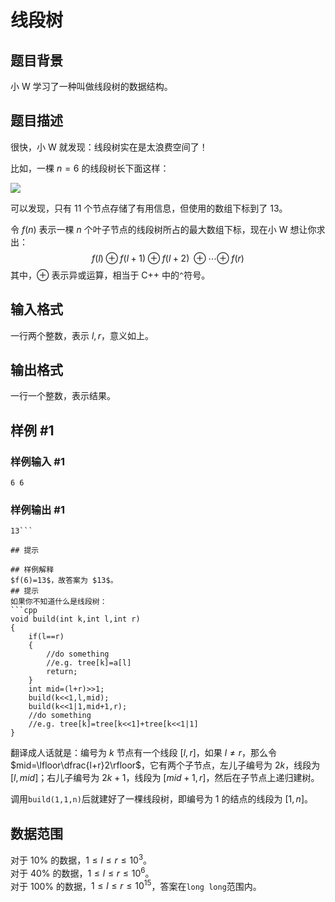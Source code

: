 # 线段树

## 题目背景

小 W 学习了一种叫做线段树的数据结构。

## 题目描述

很快，小 W 就发现：线段树实在是太浪费空间了！

比如，一棵 $n=6$ 的线段树长下面这样：

![](https://cdn.luogu.com.cn/upload/image_hosting/laie1is5.png)

可以发现，只有 $11$ 个节点存储了有用信息，但使用的数组下标到了 $13$。

令 $f(n)$ 表示一棵 $n$ 个叶子节点的线段树所占的最大数组下标，现在小 W 想让你求出：
$$f(l)\;\oplus\;f(l+1)\;\oplus\;f(l+2)\;\oplus\cdots \oplus\;f(r)$$
其中，$\oplus$ 表示异或运算，相当于 C++ 中的`^`符号。

## 输入格式

一行两个整数，表示 $l,r$，意义如上。

## 输出格式

一行一个整数，表示结果。

## 样例 #1

### 样例输入 #1
```
6 6
```

### 样例输出 #1

```
13```

## 提示

## 样例解释
$f(6)=13$，故答案为 $13$。
## 提示
如果你不知道什么是线段树：
```cpp
void build(int k,int l,int r)
{
	if(l==r)
	{
		//do something
		//e.g. tree[k]=a[l]
		return;
	}
	int mid=(l+r)>>1;
	build(k<<1,l,mid);
	build(k<<1|1,mid+1,r);
	//do something
	//e.g. tree[k]=tree[k<<1]+tree[k<<1|1]
}
```
翻译成人话就是：编号为 $k$ 节点有一个线段 $[l,r]$，如果 $l\neq r$，那么令 $mid=\lfloor\dfrac{l+r}2\rfloor$，它有两个子节点，左儿子编号为 $2k$，线段为 $[l,mid]$；右儿子编号为 $2k+1$，线段为 $[mid+1,r]$，然后在子节点上递归建树。

调用`build(1,1,n)`后就建好了一棵线段树，即编号为 $1$ 的结点的线段为 $[1,n]$。
## 数据范围  
对于 $10\%$ 的数据，$1\le l\le r\le10^3$。  
对于 $40\%$ 的数据，$1\le l\le r\le 10^6$。  
对于 $100\%$ 的数据，$1\le l\le r\le10^{15}$，答案在`long long`范围内。  
